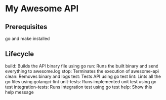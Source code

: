 # My Awesome API
## Prerequisites

go and make installed

## Lifecycle

build:   Builds the API binary file using go
run:     Runs the built binary and send everything to awesome.log
stop:    Terminates the execution of awesome-api
clean:   Removes binary and logs
test:    Tests API using go test
lint:    Lints all the go files using golangci-lint
unit-tests:      Runs implemented unit test using go test
integration-tests:       Runs integration test using go test
help:    Show this help message